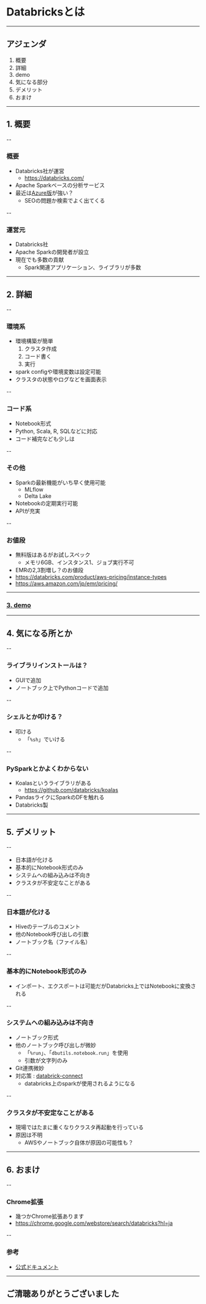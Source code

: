 <style type="text/css">
  .reveal h1,
  .reveal h2,
  .reveal h3,
  .reveal h4,
  .reveal h5,
  .reveal h6 {
    text-transform: none;
  }
</style>
# Databricksとは

---

## アジェンダ
1. 概要
2. 詳細
3. demo
4. 気になる部分
5. デメリット
6. おまけ

---

## 1. 概要

--

### 概要
- Databricks社が運営
    - https://databricks.com/
- Apache Sparkベースの分析サービス
- 最近は[Azure版](https://azure.microsoft.com/ja-jp/services/databricks/)が強い？
    - SEOの問題か検索でよく出てくる

--

### 運営元
- Databricks社
- Apache Sparkの開発者が設立
- 現在でも多数の貢献
    - Spark関連アプリケーション、ライブラリが多数

---

## 2. 詳細

--

### 環境系
- 環境構築が簡単
    1. クラスタ作成
    2. コード書く
    3. 実行
- spark configや環境変数は設定可能
- クラスタの状態やログなどを画面表示

--

### コード系
- Notebook形式
- Python, Scala, R, SQLなどに対応
- コード補完なども少しは

--

### その他
- Sparkの最新機能がいち早く使用可能
    - MLflow
    - Delta Lake
- Notebookの定期実行可能
- APIが充実

--

### お値段
- 無料版はあるがお試しスペック
    - メモリ6GB、インスタンス1、ジョブ実行不可
- EMRの2,3割増し？のお値段
- https://databricks.com/product/aws-pricing/instance-types
- https://aws.amazon.com/jp/emr/pricing/


---

### [3. demo](https://community.cloud.databricks.com/?o=6806233431873777#notebook/2114188653676175)

---

## 4. 気になる所とか

--

### ライブラリインストールは？
- GUIで追加
- ノートブック上でPythonコードで追加

--

### シェルとか叩ける？
- 叩ける
    - 「`%sh`」でいける

--

### PySparkとかよくわからない
- Koalasというライブラリがある
    - https://github.com/databricks/koalas
- PandasライクにSparkのDFを触れる
- Databricks製

---

## 5. デメリット

--

- 日本語が化ける
- 基本的にNotebook形式のみ
- システムへの組み込みは不向き
- クラスタが不安定なことがある

--

### 日本語が化ける
- Hiveのテーブルのコメント
- 他のNotebook呼び出しの引数
- ノートブック名（ファイル名）

--

### 基本的にNotebook形式のみ
- インポート、エクスポートは可能だがDatabricks上ではNotebookに変換される

--

### システムへの組み込みは不向き
- ノートブック形式
- 他のノートブック呼び出しが微妙
    - 「`%run`」、「`dbutils.notebook.run`」を使用
    - 引数が文字列のみ
- Git連携微妙
- 対応策 : [databrick-connect](https://docs.azuredatabricks.net/dev-tools/db-connect.html)
    - databricks上のsparkが使用されるようになる

--

### クラスタが不安定なことがある
- 現場ではたまに重くなりクラスタ再起動を行っている
- 原因は不明
    - AWSやノートブック自体が原因の可能性も？

---

## 6. おまけ

--

### Chrome拡張
- 幾つかChrome拡張あります
- https://chrome.google.com/webstore/search/databricks?hl=ja

--

### 参考
- [公式ドキュメント](https://docs.databricks.com/index.html)

---

## ご清聴ありがとうございました
